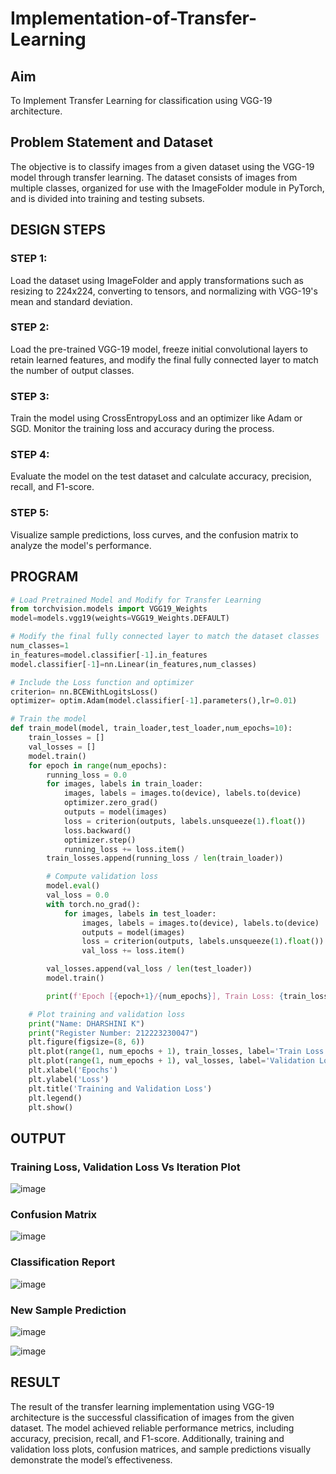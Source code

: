 # Implementation-of-Transfer-Learning


## Aim

To Implement Transfer Learning for classification using VGG-19 architecture.

## Problem Statement and Dataset

The objective is to classify images from a given dataset using the VGG-19 model through transfer learning. The dataset consists of images from multiple classes, organized for use with the ImageFolder module in PyTorch, and is divided into training and testing subsets.

## DESIGN STEPS

### STEP 1:
Load the dataset using ImageFolder and apply transformations such as resizing to 224x224, converting to tensors, and normalizing with VGG-19's mean and standard deviation.

### STEP 2:
Load the pre-trained VGG-19 model, freeze initial convolutional layers to retain learned features, and modify the final fully connected layer to match the number of output classes.

### STEP 3:
Train the model using CrossEntropyLoss and an optimizer like Adam or SGD. Monitor the training loss and accuracy during the process.

### STEP 4:
Evaluate the model on the test dataset and calculate accuracy, precision, recall, and F1-score.

### STEP 5:
Visualize sample predictions, loss curves, and the confusion matrix to analyze the model's performance. 

## PROGRAM

```python
# Load Pretrained Model and Modify for Transfer Learning
from torchvision.models import VGG19_Weights
model=models.vgg19(weights=VGG19_Weights.DEFAULT)

# Modify the final fully connected layer to match the dataset classes
num_classes=1
in_features=model.classifier[-1].in_features
model.classifier[-1]=nn.Linear(in_features,num_classes)

# Include the Loss function and optimizer
criterion= nn.BCEWithLogitsLoss()
optimizer= optim.Adam(model.classifier[-1].parameters(),lr=0.01)

# Train the model
def train_model(model, train_loader,test_loader,num_epochs=10):
    train_losses = []
    val_losses = []
    model.train()
    for epoch in range(num_epochs):
        running_loss = 0.0
        for images, labels in train_loader:
            images, labels = images.to(device), labels.to(device)
            optimizer.zero_grad()
            outputs = model(images)
            loss = criterion(outputs, labels.unsqueeze(1).float())
            loss.backward()
            optimizer.step()
            running_loss += loss.item()
        train_losses.append(running_loss / len(train_loader))

        # Compute validation loss
        model.eval()
        val_loss = 0.0
        with torch.no_grad():
            for images, labels in test_loader:
                images, labels = images.to(device), labels.to(device)
                outputs = model(images)
                loss = criterion(outputs, labels.unsqueeze(1).float())
                val_loss += loss.item()

        val_losses.append(val_loss / len(test_loader))
        model.train()

        print(f'Epoch [{epoch+1}/{num_epochs}], Train Loss: {train_losses[-1]:.4f}, Validation Loss: {val_losses[-1]:.4f}')

    # Plot training and validation loss
    print("Name: DHARSHINI K")
    print("Register Number: 212223230047")
    plt.figure(figsize=(8, 6))
    plt.plot(range(1, num_epochs + 1), train_losses, label='Train Loss', marker='o')
    plt.plot(range(1, num_epochs + 1), val_losses, label='Validation Loss', marker='s')
    plt.xlabel('Epochs')
    plt.ylabel('Loss')
    plt.title('Training and Validation Loss')
    plt.legend()
    plt.show()
```

## OUTPUT

### Training Loss, Validation Loss Vs Iteration Plot

![image](https://github.com/user-attachments/assets/1611fd3a-04eb-47d0-bae8-49b53768e8d2)

### Confusion Matrix

![image](https://github.com/user-attachments/assets/e7c4572a-9710-485d-973a-cd54ecc6350f)

### Classification Report

![image](https://github.com/user-attachments/assets/43b947df-4bf2-4148-abcc-08f06358d9e3)

### New Sample Prediction

![image](https://github.com/user-attachments/assets/aef58d88-c656-41c7-b2d6-4d3ca9bd35b3)

![image](https://github.com/user-attachments/assets/ea94fb22-c3db-401e-8185-f0091bd02bc1)

## RESULT

The result of the transfer learning implementation using VGG-19 architecture is the successful classification of images from the given dataset. The model achieved reliable performance metrics, including accuracy, precision, recall, and F1-score. Additionally, training and validation loss plots, confusion matrices, and sample predictions visually demonstrate the model’s effectiveness.
